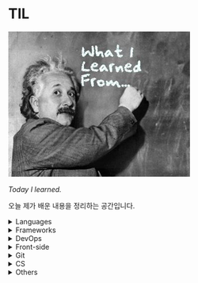 # TIL

![](image.jpg)

*Today I learned.*

오늘 제가 배운 내용을 정리하는 공간입니다.

<details>
  <summary>Languages</summary>
  <ul>
    <li>
      <details>
      <summary><a href="languages/java.md">Java</a></summary>
        <ul>
          <li><a href="languages/java.md#fature">Java의 특징</a></li>
          <li><a href="languages/java.md#philosophy">Java의 철학</a></li>
          <li><a href="languages/java.md#run-java-cli">IDE없이 컴파일, 실행하기</a></li>
          <li><a href="languages/java.md#wrapper-class">Wrapper Class</a></li>
          <li><a href="languages/java.md#date">Date</a></li>
          <li><a href="languages/java.md#javadoc">JavaDoc</a></li>
          <li><a href="languages/java.md#math">Math</a></li>
          <li><a href="languages/java.md#length">length, length(), size()</a></li>
          <li><a href="languages/java.md#equals">==과 equals()</a></li>
          <li><a href="languages/java.md#touppercase">문자열 변환 함수</a></li>
          <li><a href="languages/java.md#lombok">Lombok</a></li>
          <li><a href="languages/java.md#javabean">JavaBean</a></li>
        </ul>
      </details>
    </li>
    <li>
      <details>
      <summary><a href="languages/python.md">Python</a></summary>
        <ul>
          <li><a href="languages/python.md#feature">파이썬의 특징</a></li>
          <li><a href="languages/python.md#interpretor">인터프리터 언어</a></li>
          <li><a href="languages/python.md#indent">인덴트</a></li>
        </ul>
      </details>
    </li>
    <li>
      <details>
      <summary><a href="languages/sql.md">SQL</a></summary>
        <ul>
          <li><a href="languages/sql.md#order-hierarchy">계층적으로 조회하기 (이름순으로 조회시, 동명이면 생일순)</a></li>
          <li><a href="languages/sql.md#limit">LIMIT</a></li>
          <li><a href="languages/sql.md#distinct">DISTINCT</a></li>
          <li><a href="languages/sql.md#sql-math">연산처리</a></li>
        </ul>
      </details>
    </li>
  </ul>
</details>
<details>
  <summary>Frameworks</summary>
  <ul>
    <li>
      <details>
      <summary><a href="https://github.com/youngjinmo/TIL/tree/master/frameworks/spring-framework">Spring Framework</a></summary>
      	<ul>
    			<li>
          	<details>
          		<summary><a href="frameworks/spring-framework/spring-boot.md">Spring Boot</a></summary>
              <ul>
                <li><a href="frameworks/spring-framework/spring-boot.md#feature">Spring Boot 특징</a></li>
                <li><a href="frameworks/spring-framework/spring-boot.md#config">Spring Boot auto-configuration</a></li>
                <li><a href="frameworks/spring-framework/spring-boot.md#error">에러페이지 핸들링</a></li>
              </ul>
            </details>
          </li>
          <li>
          	<details>
          		<summary><a href="frameworks/spring-framework/spring-security.md">Spring Security</a></summary>
              <ul>
                <li><a href="frameworks/spring-framework/spring-security.md#oatuh2">OAuth2</a></li>
              </ul>
            </details>
          </li>
  		</ul>
      </details>
    </li>
    <li>
    	<details>
      <summary><a href="frameworks/jpa.md">JPA</a></summary>
      	<ul>
      		<li><a href="frameworks/jpa.md#hibernate">Hibernate</a></li>
      	</ul>
    	</details>
    </li>
    <li>
      <details>
        <summary><a href="frameworks/django.md">Django</a></summary>
        <ul>
          <li><a href="frameworks/django.md#mtv">MTV</a></li>
          <li><a href="frameworks/django.md#start-django">Django 실행환경 구성하기</a></li>
          <li><a href="frameworks/django.md#runserver">서버 실행하기</a></li>
        </ul>
      </details>
    </li>
  </ul>
</details>
<details>
  <summary>DevOps</summary>
  <ul>
    <li>
      <details>
        <summary><a href="DevOps/Linux.md">Linux</a></summary>
        <ul>
          <li>
            <details>
              <summary><a href="DevOps/Linux.md#commands">명령어</a></summary>
              <ul>
                <li><a href="DevOps/linux.md#shell-kernel">Shell과 Kernel</a></li>
                <li><a href="DevOps/linux.md#uname-m">비트(32/64) 확인</a></li>
                <li><a href="DevOps/Linux.md#find">find</a></li>
                <li><a href="DevOps/Linux.md#symboliclink">Symbolic Link</a></li>
                <li><a href="DevOps/Linux.md#grep">grep</a></li>
                <li><a href="DevOps/Linux.md#save-output">터미널 결과 출력 저장</a></li>
                <li><a href="DevOps/Linux.md#combine-commands">복수의 명령어 동시실행</a></li>
                <li><a href="DevOps/Linux.md#caffeinate">슬립모드 진입방지 (caffeinate)</a></li>
                <li><a href="DevOps/Linux.md#ubuntu-reboot">시스템 재부팅</a></li>
                <li><a href="DevOps/Linux.md#change-localtime">서버시간 변경하기</a></li>
                <li><a href="DevOps/Linux.md#setup-utf8">UTF-8 인코딩설정</a></li>
                <li><a href="DevOps/Linux.md#hostname">호스트네임 변경하기</a></li>
                <li><a href="DevOps/Linux.md#wget">wget으로 파일다운로드</a></li>
                <li><a href="DevOps/Linux.md#adduser">계정 생성하기</a></li>
                <li><a href="DevOps/Linux.md#password">우분투 패스워드 설정하기</a></li>
              </ul>
            </details>
          </li>
          <li>
            <details>
              <summary><a href="DevOps/linux.md#vi">Vi</a></summary>
              <ul>
                <li><a href="DevOps/linux.md#vi-input">입력 명령어</a></li>
            		<li><a href="DevOps/linux.md#vi-move">이동 명령어</a></li>
      					<li><a href="DevOps/linux.md#vi-filestatus">파일 상태 명령어</a></li>
								<li><a href="DevOps/linux.md#vimrc">IDE처럼 사용을 위한 Vim 셋팅하기</a></li>
              </ul>
            </details>
          </li>
          <li>
            <details>
              <summary><a href="DevOps/linux.md#apt-get">패키지 관리툴 (apt-get)</a></summary>
              <ul>
                <li><a href="DevOps/linux.md#difference-between-update-upgrade">update와 upgrade의 차이</a></li>
                <li><a href="DevOps/linux.md#install-remove">apt-get 패키지 설치/삭제하기</a></li>
                <li><a href="DevOps/linux.md#install-java">Java 설치하기</a></li>
                <li><a href="DevOps/linux.md#which">ubuntu에서 java 설치 경로 찾기</a></li>
              </ul>
            </details>
          </li>
        </ul>
      </details>
    </li>
    <li>
      <details>
        <summary><a href="DevOps/Docker.md">Docker</a></summary>
        <ul>
          <li><a href="DevOps/Docker.md#intro">도커?</a></li>
          <li><a href="DevOps/Docker.md#installation">도커 설치</a></li>
          <li><a href="DevOps/Docker.md#create-image">이미지 설치하기</a></li>
          <li><a href="DevOps/Docker.md#rename-image">이미지 이름 변경</a></li>
          <li><a href="DevOps/Docker.md#create-container">컨테이너 생성하기</a></li>
          <li><a href="DevOps/Docker.md#hostname">호스트네임 지정하기</a></li>
          <li><a href="DevOps/Docker.md#control-container">컨테이너 시작/중단하기</a></li>
          <li><a href="DevOps/Docker.md#images">도커 이미지 조회하기</a></li>
          <li><a href="DevOps/Docker.md#ps">도커 컨테이너 조회하기</a></li>
          <li><a href="DevOps/Docker.md#exec-imageid-bash">bash모드로 컨테이너 진입</a></li>
          <li><a href="DevOps/Docker.md#change-container">컨테이너 이름 변경</a></li>
          <li><a href="DevOps/Docker.md#rm-container">컨테이너 삭제</a></li>
          <li><a href="DevOps/Docker.md#rmi-image">이미지 삭제</a></li>
        </ul>
      </details>
    </li>
    <li>
      <details>
        <summary><a href="DevOps/AWS.md">AWS</a></summary>
        <ul>
          <li><a href="DevOps/AWS.md#region">Region과 Availability zone</a></li>
          <li><a href="DevOps/AWS.md#ec2">EC2 인스턴스의 기능</a></li>
          <li><a href="DevOps/AWS.md#entering-ec2">터미널로 EC2 인스턴스 접속</a></li>
          <li><a href="DevOps/AWS.md#locale-ko-utf8">EC2 locale 설정</a></li>
          <li><a href="DevOps/AWS.md#install-jdk-ec2">EC2 인스턴스(Ubuntu)에 JDK 설치하기</a></li>
          <li><a href="DevOps/AWS.md#awscli">awscli 설치하기</a></li>
          <li><a href="DevOps/AWS.md#start-apache2">Apache2 웹서버 실행</a></li>
          <li><a href="DevOps/AWS.md#autoload-pem">키페어(.pem) 자동으로 읽어오기</a></li>
        </ul>
      </details>
    </li>
  </ul>
</details>
<details>
  <summary>Front-side</summary>
  <ul>
    <li>
      <details>
        <summary><a href="front-side/template-engines.md">Template Engines</a></summary>
        <ul>
          <li><a href="front-side/template-engines.md#mustache">Mustache</a></li>
        </ul>
      </details>
    </li>
    <li>
      <details>
        <summary><a href="front-side/html.md">HTML</a></summary>
        <ul>
          <li><a href="front-side/html.md#datails">details</a></li>
        </ul>
      </details>
    </li>
    <li>
      <details>
        <summary><a href="front-side/CSS.md">CSS</a></summary>
        <ul>
          <li><a href="front-side/CSS.md#word-break">word-break</a></li>
          <li><a href="front-side/CSS.md#apply-style-to-multiple-ids">복수의 id에 CSS 적용</a></li>
          <li><a href="front-side/CSS.md#margin-and-padding">margin과 padding 차이</a></li>
        </ul>
      </details>
    </li>
  </ul>
</details>
<details>
      <summary>Git</summary>
      <ul>
        <li><a href="vcs/Git.md#staging-commit">Staging과 Commit</a></li>
        <li><a href="vcs/Git.md#add-p">파일단위 아닌 변경사항 단위로 커밋하기</a></li>
        <li><a href="vcs/Git.md#restore">Unstaging</a></li>
        <li><a href="vcs/Git.md#log-decorate">git log 그래프로 보기</a></li>
        <li><a href="vcs/Git.md#create-branch">브랜치 생성하기</a></li>
        <li><a href="vcs/Git.md#move-branch">브랜치 이동하기</a></li>
        <li><a href="vcs/Git.md#delete-branch">브랜치 삭제하기</a></li>
        <li><a href="vcs/Git.md#delete-origin-branch">원격 저장소 브랜치 삭제하기</a></li>
        <li><a href="vcs/Git.md#change-branch-name">브랜치 이름 변경하기</a></li>
        <li><a href="vcs/Git.md#rebase-merged">커밋 합치기 with rebase</a></li>
        <li><a href="vcs/Git.md#rebase-change-sequence">커밋 순서 바꾸기 with rebase</a></li>
        <li><a href="vcs/Git.md#rebase-change-commit-m">커밋메세지 변경하기 with rebase</a></li>
        <li><a href="vcs/Git.md#commit-amend">최신 커밋 메세지 변경하기</a></li>
        <li><a href="vcs/Git.md#set-url">원격 저장소 변경하기</a></li>
        <li><a href="vcs/Git.md#fork">Fork</a></li>
        <li><a href="vcs/Git.md#pr">PR</a></li>
        <li><a href="vcs/Git.md#gitignore">.gitignore</a></li>
        <li><a href="vcs/Git.md#config">git config 설정</a></li>
        <li><a href="vcs/Git.md#credential">Github Credential 저장</a></li>
        <li><a href="vcs/Git.md#add-ssh">Github에 SSH 등록하기</a></li>
        <li><a href="vcs/Git.md#license">레파지토리 라이센스</a></li>
      </ul>
      </details>
<details>
  <summary>CS</summary>
  <ul>
    <li>
      <details>
        <summary><a href="CS/network/HTTP.md">HTTP</a></summary>
        <ul>
          <li><a href="CS/network/HTTP.md#get-post">GET/POST</a></li>
          <li><a href="CS/network/HTTP.md#uri-url">URI와 URL</a></li>
        </ul>
      </details>
    </li>
  </ul>
</details>
<details>
  <summary>Others</summary>
  <ul>
    <li>
      <details>
      <summary><a href="Others/reg.md">정규표현식</a></summary>
      <ul>
        <li><a href="Others/reg.md#digit-single">숫자 대표문자 (한 글자만)</a></li>
        <li><a href="Others/reg.md#word-single">글자 대표문자 (한 글자만)</a></li>
        <li><a href="Others/reg.md#multiple">문자 여러개</a></li>
        <li><a href="Others/reg.md#atleast-one">0개 이상</a></li>
        <li><a href="Others/reg.md#isExist">x가 있을수도 있고, 없을 수도 있고</a></li>
        <li><a href="Others/reg.md#isExist-multiple">x 또는 y가 있을수도 있고, 없을 수도 있고</a></li>
        <li><a href="Others/reg.md#select-word-by-specific-number">특정 글자 수의 문자만 조회</a></li>
        <li><a href="Others/reg.md#select-word-by-numbers">글자 수 조건 추가하여 문자 조회</a></li>
        <li><a href="Others/reg.md#select-specific-word">특정 문자만 조회</a></li>
        <li><a href="Others/reg.md#select-all-small-alphabets">소문자 알파벳 전체를 조회하기</a></li>
        <li><a href="Others/reg.md#select-korean">한글단어 조회</a></li>
        <li><a href="Others/reg.md#select-other-words">기타 대표문자</a></li>
        <li><a href="Others/reg.md#regbylanguages">언어별 정규표현식</a></li>
      </ul>
      </details>
    </li>
    <li>
      <details>
      <summary><a href="Others/Errors.md">Errors</a></summary>
      <ul>
        <li><a href="Others/Errors.md#reimport-gradle">Gradle이 정상적으로 작동하지 않을때</a></li>
      </ul>
      </details>
    </li>
    <li>
      <details>
      <summary><a href="Others/mac.md">MacOS</a></summary>
      <ul>
        <li><a href="Others/mac.md#homebrew">Homebrew</a></li>
        <li><a href="Others/mac.md#package-tree">tree 패키지</a></li>
        <li><a href="Others/mac.md#commandlinetools">Xcode 대신 Command Line Tools 사용하기</a></li>
        <li><a href="Others/mac.md#xcrun-error">xcrun error</a></li>
      </ul>
      </details>
    </li>
    <li>
      <details>
      <summary><a href="Others/pi.md">Raspberry Pi</a></summary>
      <ul>
        <li><a href="Others/pi.md#enable-ssh">SSH 활성화</a></li>
        <li><a href="Others/pi.md#ssh-mac">맥에서 라즈베리파이 SSH 접속</a></li>
        <li><a href="Others/pi.md#install-docker">도커 설치</a></li>
      </ul>
      </details>
    </li>
  </ul>
</details>


<br>